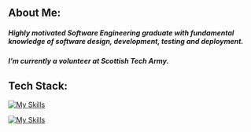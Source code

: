 ## About Me:
##### Highly motivated Software Engineering graduate with fundamental knowledge of software design, development, testing and deployment.
##### I’m currently a volunteer at Scottish Tech Army.
## Tech Stack:


[![My Skills](https://skillicons.dev/icons?i=figma&theme=light,html,css,bootstrap,tailwind,js,express,react,mongodb,postgres,mysql,git,docker,aws )](https://skillicons.dev)

[![My Skills](https://skillicons.dev/icons?i=html,css,js,express,react,mongodb,postgres,docker,aws&perline=6)](https://skillicons.dev)


<!--
**gergacio/gergacio** is a ✨ _special_ ✨ repository because its `README.md` (this file) appears on your GitHub profile.

Here are some ideas to get you started:

- 🔭 I’m currently working on ...
- 🌱 I’m currently learning ...
- 👯 I’m looking to collaborate on ...
- 🤔 I’m looking for help with ...
- 💬 Ask me about ...
- 📫 How to reach me: ...
- 😄 Pronouns: ...
- ⚡ Fun fact: ...
-->


